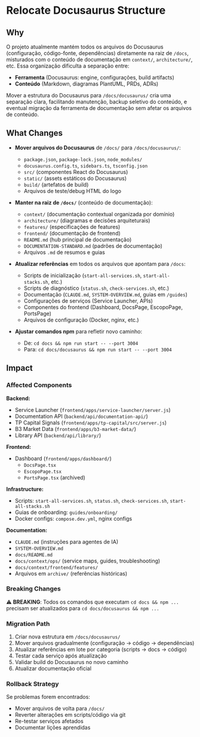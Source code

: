 # Relocate Docusaurus Structure

## Why

O projeto atualmente mantém todos os arquivos do Docusaurus (configuração, código-fonte, dependências) diretamente na raiz de `/docs`, misturados com o conteúdo de documentação em `context/`, `architecture/`, etc. Essa organização dificulta a separação entre:

- **Ferramenta** (Docusaurus: engine, configurações, build artifacts)
- **Conteúdo** (Markdown, diagramas PlantUML, PRDs, ADRs)

Mover a estrutura do Docusaurus para `/docs/docusaurus/` cria uma separação clara, facilitando manutenção, backup seletivo do conteúdo, e eventual migração da ferramenta de documentação sem afetar os arquivos de conteúdo.

## What Changes

- **Mover arquivos do Docusaurus** de `/docs/` para `/docs/docusaurus/`:
  - `package.json`, `package-lock.json`, `node_modules/`
  - `docusaurus.config.ts`, `sidebars.ts`, `tsconfig.json`
  - `src/` (componentes React do Docusaurus)
  - `static/` (assets estáticos do Docusaurus)
  - `build/` (artefatos de build)
  - Arquivos de teste/debug HTML do logo

- **Manter na raiz de `/docs/`** (conteúdo de documentação):
  - `context/` (documentação contextual organizada por domínio)
  - `architecture/` (diagramas e decisões arquiteturais)
  - `features/` (especificações de features)
  - `frontend/` (documentação de frontend)
  - `README.md` (hub principal de documentação)
  - `DOCUMENTATION-STANDARD.md` (padrões de documentação)
  - Arquivos `.md` de resumos e guias

- **Atualizar referências** em todos os arquivos que apontam para `/docs`:
  - Scripts de inicialização (`start-all-services.sh`, `start-all-stacks.sh`, etc.)
  - Scripts de diagnóstico (`status.sh`, `check-services.sh`, etc.)
  - Documentação (`CLAUDE.md`, `SYSTEM-OVERVIEW.md`, guias em `/guides`)
  - Configurações de serviços (Service Launcher, APIs)
  - Componentes do frontend (Dashboard, DocsPage, EscopoPage, PortsPage)
  - Arquivos de configuração (Docker, nginx, etc.)

- **Ajustar comandos npm** para refletir novo caminho:
  - De: `cd docs && npm run start -- --port 3004`
  - Para: `cd docs/docusaurus && npm run start -- --port 3004`

## Impact

### Affected Components

**Backend:**
- Service Launcher (`frontend/apps/service-launcher/server.js`)
- Documentation API (`backend/api/documentation-api/`)
- TP Capital Signals (`frontend/apps/tp-capital/src/server.js`)
- B3 Market Data (`frontend/apps/b3-market-data/`)
- Library API (`backend/api/library/`)

**Frontend:**
- Dashboard (`frontend/apps/dashboard/`)
  - `DocsPage.tsx`
  - `EscopoPage.tsx`
  - `PortsPage.tsx` (archived)

**Infrastructure:**
- Scripts: `start-all-services.sh`, `status.sh`, `check-services.sh`, `start-all-stacks.sh`
- Guias de onboarding: `guides/onboarding/`
- Docker configs: `compose.dev.yml`, nginx configs

**Documentation:**
- `CLAUDE.md` (instruções para agentes de IA)
- `SYSTEM-OVERVIEW.md`
- `docs/README.md`
- `docs/context/ops/` (service maps, guides, troubleshooting)
- `docs/context/frontend/features/`
- Arquivos em `archive/` (referências históricas)

### Breaking Changes

⚠️ **BREAKING**: Todos os comandos que executam `cd docs && npm ...` precisam ser atualizados para `cd docs/docusaurus && npm ...`

### Migration Path

1. Criar nova estrutura em `/docs/docusaurus/`
2. Mover arquivos gradualmente (configuração → código → dependências)
3. Atualizar referências em lote por categoria (scripts → docs → código)
4. Testar cada serviço após atualização
5. Validar build do Docusaurus no novo caminho
6. Atualizar documentação oficial

### Rollback Strategy

Se problemas forem encontrados:
- Mover arquivos de volta para `/docs/`
- Reverter alterações em scripts/código via git
- Re-testar serviços afetados
- Documentar lições aprendidas

